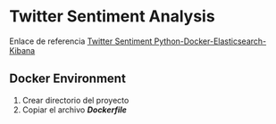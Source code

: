 # Twitter Sentiment Analysis

Enlace de referencia [Twitter Sentiment Python-Docker-Elasticsearch-Kibana](https://realpython.com/twitter-sentiment-python-docker-elasticsearch-kibana/)

## Docker Environment

1. Crear directorio del proyecto
2. Copiar el archivo **_Dockerfile_**
